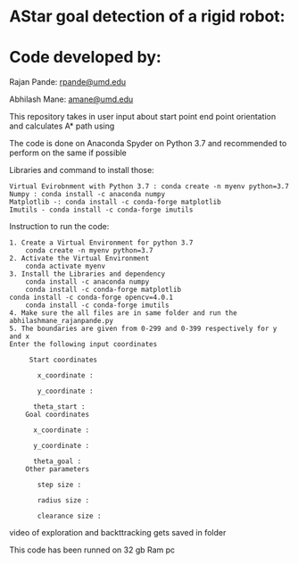 # AStar goal detection of a rigid robot:

# Code developed by:

Rajan Pande: rpande@umd.edu

Abhilash Mane: amane@umd.edu

This repository takes in user input about start point end point orientation and calculates A* path using

The code is done on Anaconda Spyder on Python 3.7 and recommended to perform on the same if possible

Libraries and command to install those:

    Virtual Evirobnment with Python 3.7 : conda create -n myenv python=3.7 
    Numpy : conda install -c anaconda numpy
    Matplotlib -: conda install -c conda-forge matplotlib 
    Imutils - conda install -c conda-forge imutils

Instruction to run the code:

    1. Create a Virtual Environment for python 3.7
        conda create -n myenv python=3.7
    2. Activate the Virtual Environment
        conda activate myenv 
    3. Install the Libraries and dependency
        conda install -c anaconda numpy
        conda install -c conda-forge matplotlib 
	conda install -c conda-forge opencv=4.0.1
        conda install -c conda-forge imutils
    4. Make sure the all files are in same folder and run the abhilashmane_rajanpande.py
    5. The boundaries are given from 0-299 and 0-399 respectively for y and x 
    Enter the following input coordinates
        
         Start coordinates 

           x_coordinate : 

           y_coordinate : 

          theta_start : 
        Goal coordinates 

          x_coordinate :

          y_coordinate :

          theta_goal : 
        Other parameters 

           step size : 

           radius size : 

           clearance size : 

 

video of exploration and backttracking gets saved in folder




This code has been runned on 32 gb Ram pc
